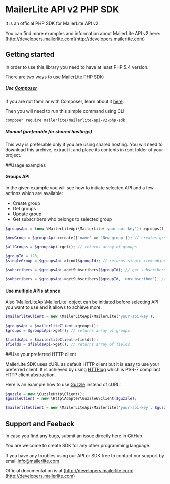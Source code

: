 # MailerLite API v2 PHP SDK

It is an official PHP SDK for MailerLite API v2.

You can find more examples and information about MailerLite API v2 here: [http://developers.mailerlite.com](http://developers.mailerlite.com)

## Getting started

In order to use this library you need to have at least PHP 5.4 version.

There are two ways to use MailerLite PHP SDK:

##### Use [Composer](https://getcomposer.org/)

If you are not familiar with Composer, learn about it [here](https://getcomposer.org/doc/01-basic-usage.md).

Then you will need to run this simple command using CLI:

```
composer require mailerlite/mailerlite-api-v2-php-sdk
```

##### Manual (preferable for shared hostings)

This way is preferable only if you are using shared hosting. You will need to download this archive, extract it and place its contents in root folder of your project.

##Usage examples

#### Groups API

In the given example you will see how to initiate selected API and a few actions which are available:

- Create group
- Get groups
- Update group
- Get subscribers who belongs to selected group

```php
$groupsApi = (new \MailerLiteApi\MailerLite('your-api-key'))->groups();

$newGroup = $groupsApi->create(['name' => 'New group']); // creates group and returns it

$allGroups = $groupsApi->get(); // returns array of groups

$groupId = 123;
$singleGroup = $groupsApi->find($groupId); // returns single item object

$subscribers = $groupsApi->getSubscribers($groupId); // get subscribers who belongs to selected group

$subscribers = $groupsApi->getSubscribers($groupId, 'unsubscribed'); // get unsubscribed subscribers who belongs to selected group
```

#### Use multiple APIs at once

Also `MailerLiteApi\MailerLite' object can be initiated before selecting API you want to use and it allows to achieve more.

```php
$mailerliteClient = new \MailerLiteApi\MailerLite('your-api-key');

$groupsApi = $mailerliteClient->groups();
$groups = $groupsApi->get(); // returns array of groups

$fieldsApi = $mailerliteClient->fields();
$fields = $fieldsApi->get(); // returns array of fields
```

##Use your preferred HTTP client

MailerLite SDK uses cURL as default HTTP client but it is easy to use your preferred client. It is achieved by using [HTTPlug](http://httplug.io) which is PSR-7 compliant HTTP client abstraction.

Here is an example how to use [Guzzle](http://docs.guzzlephp.org/) instead of cURL:

```php
$guzzle = new \GuzzleHttp\Client();
$guzzleClient = new \Http\Adapter\Guzzle6\Client($guzzle);

$mailerliteClient = new \MailerLiteApi\Mailerlite('your-api-key', $guzzleClient);
```

## Support and Feeback

In case you find any bugs, submit an issue directly here in GitHub.

You are welcome to create SDK for any other programming language.

If you have any troubles using our API or SDK free to contact our support by email [info@mailerlite.com](mailto:info@mailerlite)

Official documentation is at [http://developers.mailerlite.com](http://developers.mailerlite.com)
